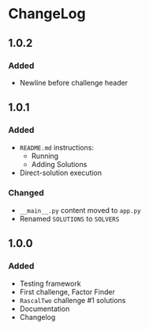 # ChangeLog

## 1.0.2

### Added

- Newline before challenge header

## 1.0.1

### Added

- `README.md` instructions:
  - Running
  - Adding Solutions
- Direct-solution execution

### Changed

- `__main__.py` content moved to `app.py`
- Renamed `SOLUTIONS` to `SOLVERS`

## 1.0.0

### Added

- Testing framework
- First challenge, Factor Finder
- `RascalTwo` challenge #1 solutions
- Documentation
- Changelog
